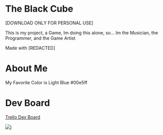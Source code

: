 # The Black Cube

[DOWNLOAD ONLY FOR PERSONAL USE]

This is my project, a Game, Im doing this alone, so... Im the Musician, the Programmer, and the Game Artist

Made with [REDACTED]

# About Me 
My Favorite Color is Light Blue #00e5ff

# Dev Board
[Trello Dev Board](https://trello.com/b/CxcA2e4f) 

![j](https://a.trellocdn.com/prgb/dist/images/header-logo-2x.01ef898811a879595cea.png)
